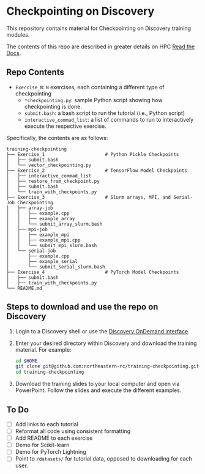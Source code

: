 # Checkpointing on Discovery
This repository contains material for Checkpointing on Discovery
training modules.

The contents of this repo are described in greater details on HPC 
[Read the Docs](https://rc-docs.northeastern.edu/en/latest/best-practices/checkpointing.html).

## Repo Contents
* `Exercise_N`: `N` exercises, each containing a different type of checkpointing
  * `*checkpointing.py`: sample Python script showing how checkpointing is done.
  * `submit.bash`: a bash script to run the tutorial (i.e., Python script)
  *  `interactive_commad_list`: a list of commands to run to interactively execute the respective exercise.

Specifically, the contents are as follows:
```
training-checkpointing
├── Exercise_1                      # Python Pickle Checkpoints
│   ├── submit.bash
│   └── vector_checkpointing.py
├── Exercise_2                      # TensorFlow Model Checkpoints
│   ├── interactive_commad_list
│   ├── restore_from_checkpoint.py
│   ├── submit.bash
│   └── train_with_checkpoints.py
├── Exercise_3                      # Slurm arrays, MPI, and Serial-Job Checkpointing
│   ├── array-job
│   │   ├── example.cpp
│   │   ├── example_array
│   │   └── submit_array_slurm.bash
│   ├── mpi-job
│   │   ├── example_mpi
│   │   ├── example_mpi.cpp
│   │   └── submit_mpi_slurm.bash
│   └── serial-job
│       ├── example.cpp
│       ├── example_serial
│       └── submit_serial_slurm.bash
├── Exercise_4                      # PyTorch Model Checkpoints
│   ├── submit.bash
│   ├── train_with_checkpoints.py
└── README.md
```

## Steps to download and use the repo on Discovery
1. Login to a Discovery shell or use the [Discovery OnDemand interface](https://rc-docs.northeastern.edu/en/latest/first_steps/connect_ood.html).

2. Enter your desired directory within Discovery and download the training material. For example:
    ```bash
    cd $HOME
    git clone git@github.com:northeastern-rc/training-checkpointing.git
    cd training-checkpointing
    ```
3. Download the training slides to your local computer and open via PowerPoint. Follow the slides and execute the 
different examples.

## To Do
-[ ] Add links to each tutorial
-[ ] Reformat all code using consistent formatting
-[ ] Add README to each exercise 
-[ ] Demo for Scikit-learn
-[ ] Demo for PyTorch Lightning 
-[ ] Point to `/datasets/` for tutorial data, opposed to downloading for each user.
